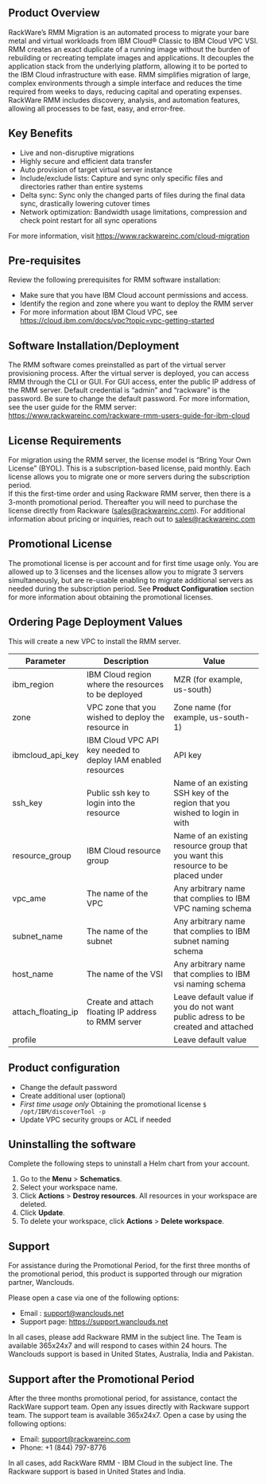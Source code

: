 
## Product Overview
RackWare’s RMM Migration is an automated process to migrate your bare metal and virtual workloads from IBM Cloud® Classic to IBM Cloud VPC VSI. 
RMM creates an exact duplicate of a running image without the burden of rebuilding or recreating template images and applications. It decouples the application stack from the underlying platform, allowing it to be ported to the IBM Cloud infrastructure with ease. 
RMM simplifies migration of large, complex environments through a simple interface and reduces the time required from weeks to days, reducing capital and operating expenses. RackWare RMM includes discovery, analysis, and automation features, allowing all processes to be fast, easy, and error-free.

## Key Benefits
-	Live and non-disruptive migrations 
-	Highly secure and efficient data transfer 
-	Auto provision of target virtual server instance 
-	Include/exclude lists: Capture and sync only specific files and directories rather than entire systems 
-	Delta sync: Sync only the changed parts of files during the final data sync, drastically lowering cutover times 
-	Network optimization: Bandwidth usage limitations, compression and check point restart for all sync operations 
 
For more information, visit https://www.rackwareinc.com/cloud-migration 

## Pre-requisites
Review the following prerequisites for RMM software installation:  
-	Make sure that you have IBM Cloud account permissions and access. 
-	Identify the region and zone where you want to deploy the RMM server 
-	For more information about IBM Cloud VPC, see https://cloud.ibm.com/docs/vpc?topic=vpc-getting-started

## Software Installation/Deployment
The RMM software comes preinstalled as part of the virtual server provisioning process. After the virtual server is deployed, you can access RMM through the CLI or GUI. For GUI access, enter the public IP address of the RMM server. Default credential is “admin” and “rackware” is the password. Be sure to change the default password. 
For more information, see the user guide for the RMM server: https://www.rackwareinc.com/rackware-rmm-users-guide-for-ibm-cloud

## License Requirements
For migration using the RMM server, the license model is “Bring Your Own License” (BYOL). This is a subscription-based license, paid monthly. Each license allows you to migrate one or more servers during the subscription period.  
 If this the first-time order and using Rackware RMM server, then there is a 
3-month promotional period. Thereafter you will need to purchase the license directly from Rackware (sales@rackwareinc.com). 
For additional information about pricing or inquiries, reach out to sales@rackwareinc.com

## Promotional License
The promotional license is per account and for first time usage only. You are allowed up to 3 licenses and the licenses allow you to migrate 3 servers simultaneously, but are re-usable enabling to migrate additional servers as needed during the subscription period. See **Product Configuration** section for more information about obtaining the promotional licenses.

## Ordering Page Deployment Values
This will create a new VPC to install the RMM server.

| Parameter | Description | Value |
| --- | --- | --- |
| ibm_region | IBM Cloud region where the resources to be deployed | MZR (for example, us-south) |
| zone | VPC zone that you wished to deploy the resource in | Zone name (for example, us-south-1) |
| ibmcloud_api_key | IBM Cloud VPC API key needed to deploy IAM enabled resources | API key |
| ssh_key | Public ssh key to login into the resource | Name of an existing SSH key of the region that you wished to login in with |
| resource_group | IBM Cloud resource group | Name of an existing resource group that you want this resource to be placed under |
| vpc_ame | The name of the VPC | Any arbitrary name that complies to IBM VPC naming schema |
| subnet_name | The name of the subnet | Any arbitrary name that complies to IBM subnet naming schema |
| host_name | The name of the VSI | Any arbitrary name that complies to IBM vsi naming schema |
| attach_floating_ip | Create and attach floating IP address to RMM server | Leave default value if you do not want public adress to be created and attached |
| profile | | Leave default value |

## Product configuration
- Change the default password
- Create additional user (optional)
- *First time usage only* Obtaining the promotional license `$ /opt/IBM/discoverTool -p`
- Update VPC security groups or ACL if needed

## Uninstalling the software
Complete the following steps to uninstall a Helm chart from your account. 

1. Go to the **Menu** > **Schematics**.
2. Select your workspace name. 
3. Click **Actions** > **Destroy resources**. All resources in your workspace are deleted.
4. Click **Update**.
5. To delete your workspace, click **Actions** > **Delete workspace**.

## Support
For assistance during the Promotional Period, for the first three months of the promotional period, this product is supported through our migration partner, Wanclouds.

Please open a case via one of the following options:
- Email : support@wanclouds.net
- Support page: https://support.wanclouds.net

In all cases, please add Rackware RMM in the subject line.
The Team is available 365x24x7 and will respond to cases within 24 hours.
The Wanclouds support is based in United States, Australia, India and Pakistan.

## Support after the Promotional Period
After the three months promotional period, for assistance, contact the RackWare support team.
Open any issues directly with Rackware support team. The support team is available 365x24x7.
Open a case by using the following options: 
-	Email: support@rackwareinc.com 
-	Phone: +1 (844) 797-8776

In all cases, add RackWare RMM - IBM Cloud in the subject line. The Rackware support is based in United States and India.
